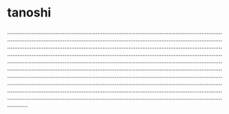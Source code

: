 # tanoshi

....................................................................................................................................................................................................................................................................................................................................................................................................................................................................................................................................................................................................................................................................................................................................................................................................................................................................................................................................................................................................................................................................................................................................................................................................................................................................................................